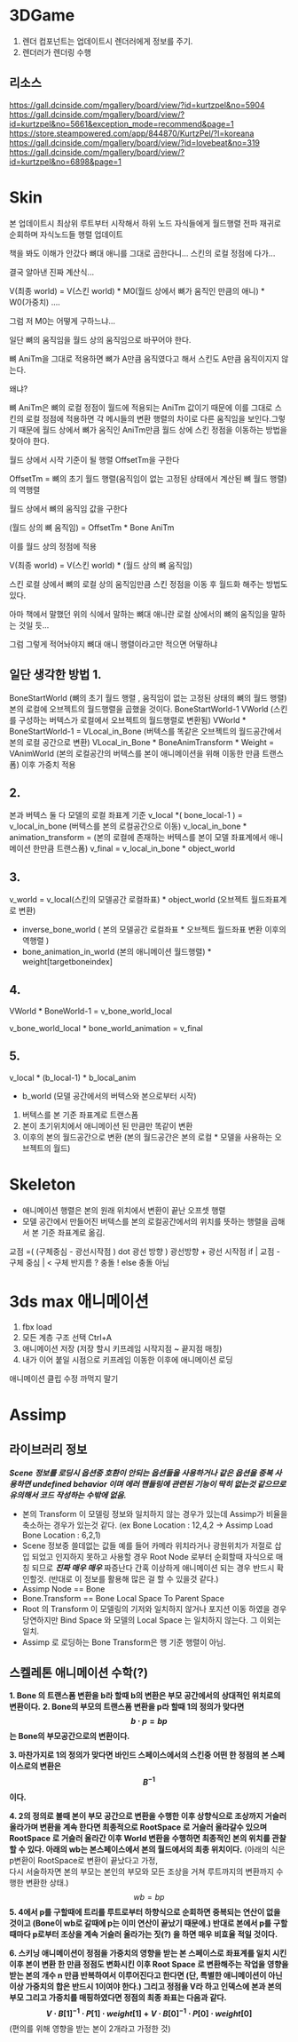 # 3DGame

1. 렌더 컴포넌트는 업데이트시 렌더러에게 정보를 주기.
2. 렌더러가 렌더링 수행

## 리소스
https://gall.dcinside.com/mgallery/board/view/?id=kurtzpel&no=5904
https://gall.dcinside.com/mgallery/board/view/?id=kurtzpel&no=5661&exception_mode=recommend&page=1
https://store.steampowered.com/app/844870/KurtzPel/?l=koreana
https://gall.dcinside.com/mgallery/board/view/?id=lovebeat&no=319
https://gall.dcinside.com/mgallery/board/view/?id=kurtzpel&no=6898&page=1


# Skin
본 업데이트시 최상위 루트부터 시작해서
하위 노드 자식들에게 월드행렬 전파
재귀로 순회하며  자식노드들 행렬 업데이트

책을 봐도 이해가 안갔다 뼈대 애니를 그대로 곱한다니... 스킨의 로컬 정점에 다가...

결국 알아낸 진짜 계산식...

V(최종 world) = V(스킨 world) * M0(월드 상에서 뼈가 움직인 만큼의 애니) * W0(가중치) ....

그럼 저 M0는 어떻게 구하느냐...

일단 뼈의 움직임을 월드 상의 움직임으로 바꾸어야 한다.

뼈 AniTm을 그대로 적용하면 뼈가 A만큼 움직였다고 해서 스킨도 A만큼 움직이지지 않는다.

왜냐?

뼈 AniTm은 뼈의 로컬 정점이 월드에 적용되는 AniTm 값이기 때문에 이를 그대로 스킨의 로컬 정점에 적용하면 각 메시들의 변환 행렬의 차이로 다른 움직임을 보인다.그렇기 때문에 월드 상에서 뼈가 움직인 AniTm만큼 월드 상에 스킨 정점을 이동하는 방법을 찾아야 한다.

월드 상에서 시작 기준이 될 행렬 OffsetTm을 구한다

OffsetTm = 뼈의 초기 월드 행렬(움직임이 없는 고정된 상태에서 계산된 뼈 월드 행렬)의 역행렬

월드 상에서 뼈의 움직임 값을 구한다

(월드 상의 뼈 움직임) = OffsetTm * Bone AniTm

이를 월드 상의 정점에 적용

V(최종 world) = V(스킨 world) * (월드 상의 뼈 움직임)

스킨 로컬 상에서 뼈의 로컬 상의 움직임만큼 스킨 정점을 이동 후 월드화 해주는 방법도 있다.

아마 책에서 말했던 위의 식에서 말하는 뼈대 애니란 로컬 상에서의 뼈의 움직임을 말하는 것일 듯...

그럼 그렇게 적어놔야지 뼈대 애니 행렬이라고만 적으면 어떻하냐

## 일단 생각한 방법 1.
BoneStartWorld (뼈의 초기 월드 행렬 , 움직임이 없는 고정된 상태의 뼈의 월드 행렬)
본의 로컬에 오브젝트의 월드행렬을 곱했을 것이다. 
BoneStartWorld-1 
VWorld (스킨를 구성하는 버텍스가 로컬에서 오브젝트의 월드행렬로 변환됨)
VWorld * BoneStartWorld-1 = VLocal_in_Bone (버텍스를 똑같은 오브젝트의 월드공간에서 본의 로컬 공간으로 변환)
VLocal_in_Bone * BoneAnimTransform  * Weight = VAnimWorld (본의 로컬공간의 버텍스를 본이 애니메이션을 위해 이동한 만큼 트랜스폼) 이후 가중치 적용
## 2. 
본과 버텍스 둘 다  모델의 로컬 좌표계 기준
v_local *( bone_local-1 ) = v_local_in_bone (버텍스를 본의 로컬공간으로 이동)
v_local_in_bone * animation_transform = (본의 로컬에 존재하는 버텍스를 본이 모델 좌표계에서  애니메이션 한만큼 트랜스폼)
v_final = v_local_in_bone * object_world

## 3.
v_world = v_local(스킨의 모델공간 로컬좌표) * object_world (오브젝트 월드좌표계로 변환)
* inverse_bone_world ( 본의 모델공간 로컬좌표 * 오브젝트 월드좌표 변환 이후의 역행렬 )
* bone_animation_in_world (본의 애니메이션 월드행렬) * weight[targetboneindex]

## 4.
VWorld  * BoneWorld-1  = v_bone_world_local

v_bone_world_local * bone_world_animation  = v_final
## 5.
v_local * (b_local-1) * b_local_anim
* b_world
(모델 공간에서의 버텍스와 본으로부터 시작)
1. 버텍스를 본 기준 좌표계로 트랜스폼
2. 본이 초기위치에서 애니메이션 된 만큼만 똑같이 변환
3. 이후의 본의 월드공간으로 변환
(본의 월드공간은 본의 로컬 * 모델을 사용하는 오브젝트의 월드)
# Skeleton 

* 애니메이션 행렬은 본의 원래 위치에서
변환이 끝난 오프셋 행렬
* 모델 공간에서 만들어진 버텍스를 
본의 로컬공간에서의 위치를 뜻하는 행렬을 곱해서 본 기준 좌표계로 옮김.


교점  =( (구체중심 - 광선시작점 ) dot 광선 방향 ) 광선방향 + 광선 시작점
if | 교점 - 구체 중심 | < 구체 반지름 ? 충돌 !
else 충돌 아님

# 3ds max 애니메이션
1. fbx load
2. 모든 계층 구조 선택 Ctrl+A
3. 애니메이션 저장 (저장 할시 키프레임 시작지점 ~ 끝지점 매칭)
4. 내가 이어 붙일 시점으로 키프레임 이동한 이후에 애니메이션 로딩

애니메이션 클립 수정 까먹지 말기



# Assimp
## 라이브러리 정보
***Scene 정보를 로딩시 옵션중 호환이 안되는 옵션들을 사용하거나 같은 옵션을 중복 사용하면  undefined behavior 이며 에러 핸들링에 관련된  기능이 딱히 없는것 같으므로 유의해서 코드 작성하는 수밖에 없음.***
* 본의 Transform 이 모델링 정보와 일치하지 않는 경우가 있는데 Assimp가 비율을 축소하는 경우가 있는것 같다.
 (ex Bone Location : 12,4,2 -> Assimp Load Bone Location : 6,2,1)
 * Scene 정보중 쓸데없는 값들 예를 들어 카메라 위치라거나 광원위치가 저절로 삽입 되었고 인지하지 못하고 사용할 경우 Root Node 로부터 순회할때 자식으로 매칭 되므로 ***진짜 매우 매우*** 짜증난다 간혹 이상하게 애니메이션 되는 경우 반드시 확인할것. 
 (반대로 이 정보를 활용해 많은 걸 할 수 있을것 같다.)
 * Assimp Node == Bone
 * Bone.Transform == Bone Local Space To Parent Space
 * Root 의 Transform 이 모델링의 기저와 일치하지 않거나 포지션 이동 하였을 경우 당연하지만
 Bind Space 와 모델의 Local Space 는 일치하지 않는다. 그 이외는 일치.
 * Assimp 로 로딩하는 Bone Transform은 행 기준 행렬이 아님.
## 스켈레톤 애니메이션 수학(?)
**1. Bone 의 트랜스폼 변환을 b라 할때 b의 변환은 부모 공간에서의 상대적인 위치로의 변환이다.**
**2. Bone의 부모의 트랜스폼 변환을 p라 할때 1의 정의가 맞다면
$$b\cdot p=bp $$는 Bone의 부모공간으로의 변환이다.**

**3. 마찬가지로 1의 정의가 맞다면  바인드 스페이스에서의 스킨중 어떤 한 정점의 본 스페이스로의 변환은 $$B^{-1}$$ 이다.**

**4. 2의 정의로 볼때 본이 부모 공간으로 변환을 수행한 이후 상향식으로 조상까지 거슬러 올라가며 변환을 계속 한다면 최종적으로 RootSpace 로 거슬러 올라갈수 있으며 RootSpace 로 거슬러 올라간 이후 World 변환을 수행하면 최종적인 본의 위치를 관찰 할 수 있다. 
아래의 wb는 본스페이스에서 본의 월드에서의 최종 위치이다.**
(아래의 식은 p변환이 RootSpace로 변환이 끝났다고 가정,        
다시 서술하자면 본의 부모는 본인의 부모와 모든 조상을 거쳐 루트까지의 변환까지 수행한 변환한 상태.)
$$wb = bp$$ 
**5.  4에서 p를 구할때에 트리를 루트로부터 하향식으로 순회하면 중복되는 연산이 없을 것이고
(Bone이 wb로 갈때에 p는 이미 연산이 끝났기 때문에.)
반대로 본에서 p를 구할때마다 p로부터 조상을 계속 거슬러 올라가는 짓(?) 을 하면 매우 비효율 적일 것이다.**

**6. 스키닝 애니메이션이 정점을 가중치의 영향을 받는 본 스페이스로 좌표계를 일치 시킨 이후 본이 변환 한 만큼 정점도 변화시킨 이후 Root Space 로 변환해주는 작업을 영향을 받는 본의 개수 n 만큼 반복하여서 이루어진다고 한다면 
(단, 특별한 애니메이션이 아닌 이상 가중치의 합은 반드시 1이여야 한다.)
그리고 정점을 V라 하고 인덱스에 본과 본의 부모 그리고 가중치를 매핑하였다면  정점의 최종 좌표는 다음과 같다.
$$V \cdot B[1]^{-1} \cdot P[1] \cdot weight[1] + V \cdot B[0]^{-1} \cdot P[0] \cdot weight[0] $$**
(편의를 위해 영향을 받는 본이 2개라고 가정한 것)









